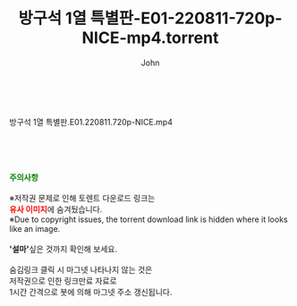 ﻿---
layout: post
title:  "방구석 1열 특별판-E01-220811-720p-NICE-mp4.torrent"
author: John
categories: [ 방송/음악 ]
tags: [  ]
image:  
description: "방구석 1열 특별판-E01-220811-720p-NICE-mp4 torrent 정보 공유"
toc: true
toc_sticky: true
---

<br>
<div class="view-img">
<a class="view_image" href="http://torrentmobile61.com/bbs/view_image.php?fn=%2Fdata%2Ffile%2Fmusic%2F3735183265_3Dbl5Okp_e0ab222dcfa4eeb70d31102e688b799d428d2fd6.jpg" target="_blank"><img alt="" class="img-tag" content="http://torrentmobile61.com/data/file/music/3735183265_3Dbl5Okp_e0ab222dcfa4eeb70d31102e688b799d428d2fd6.jpg" itemprop="image" src="http://torrentmobile61.com/data/file/music/3735183265_3Dbl5Okp_e0ab222dcfa4eeb70d31102e688b799d428d2fd6.jpg"/></a></div><div class="view-content" itemprop="description">
<p>방구석 1열 특별판.E01.220811.720p-NICE.mp4<br/></p> </div>
    
<br><br><br>
<p data-ke-size="size16"><b><span style="color: green;">주의사항</span></b><br /><br />※저작권 문제로 인해 토렌트 다운로드 링크는<br /><b><span style="color: red;">유사 이미지</span></b>에 숨겨뒀습니다.<br />※Due to copyright issues, the torrent download link is hidden where it looks like an image.<br /><br /><b>'설마'</b>싶은 것까지 확인해 보세요.<br /><br />숨김링크 클릭 시 마그넷 나타나지 않는 것은<br />저작권으로 인한 링크만료 자료로<br />1시간 간격으로 봇에 의해 마그넷 주소 갱신됩니다.</p>
